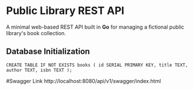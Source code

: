 # Public Library REST API

A minimal web-based REST API built in **Go** for managing a fictional public library's book collection.

## Database Initialization
`CREATE TABLE IF NOT EXISTS books (
id SERIAL PRIMARY KEY,
title TEXT,
author TEXT,
isbn TEXT
);
`

#Swagger Link
http://localhost:8080/api/v1/swagger/index.html


